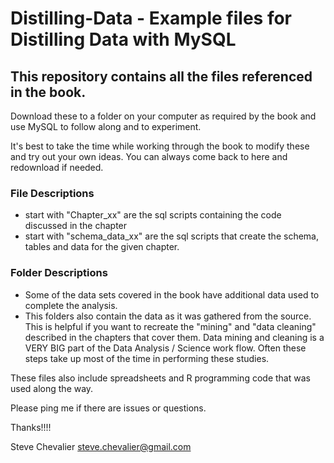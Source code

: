 # Distilling-Data - Example files for Distilling Data with MySQL
## This repository contains all the files referenced in the book.

Download these to a folder on your computer as required by the book and use MySQL to follow along and to experiment.

It's best to take the time while working through the book to modify these and try out your own ideas.  You can always come back to here and redownload if needed.

### File Descriptions
* start with "Chapter_xx" are the sql scripts containing the code discussed in the chapter
* start with "schema_data_xx" are the sql scripts that create the schema, tables and data for the given chapter.

### Folder Descriptions
* Some of the data sets covered in the book have additional data used to complete the analysis. 
* This folders also contain the data as it was gathered from the source.  This is helpful if you want to recreate the "mining" and "data cleaning" described in the chapters that cover them.  Data mining and cleaning is a VERY BIG part of the Data Analysis / Science work flow.  Often these steps take up most of the time in performing these studies.

These files also include spreadsheets and R programming code that was used along the way.

Please ping me if there are issues or questions.

Thanks!!!!


Steve Chevalier
steve.chevalier@gmail.com
